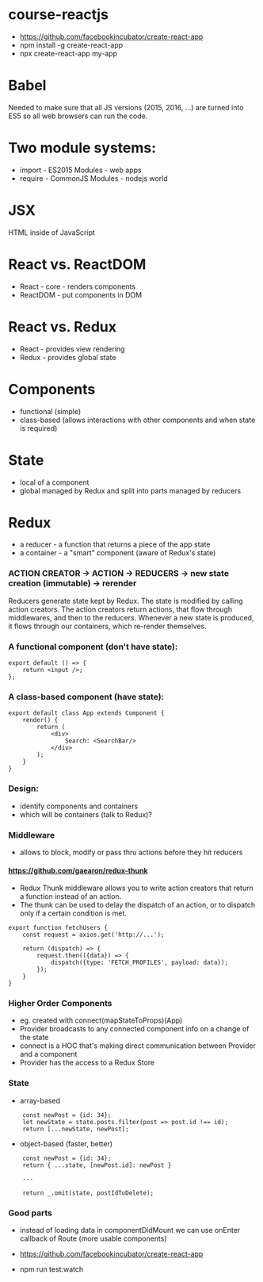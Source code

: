 # course-reactjs

- https://github.com/facebookincubator/create-react-app
- npm install -g create-react-app
- npx create-react-app my-app

# Babel

Needed to make sure that all JS versions (2015, 2016, ...) are turned into ES5 so all web browsers can run the code.

# Two module systems:

- import - ES2015 Modules - web apps
- require - CommonJS Modules - nodejs world

# JSX

HTML inside of JavaScript

# React vs. ReactDOM

- React - core - renders components
- ReactDOM - put components in DOM

# React vs. Redux

- React - provides view rendering
- Redux - provides global state

# Components

- functional (simple)
- class-based (allows interactions with other components and when state is required)

# State

- local of a component
- global managed by Redux and split into parts managed by reducers

# Redux

- a reducer - a function that returns a piece of the app state
- a container - a "smart" component (aware of Redux's state)

### ACTION CREATOR → ACTION → REDUCERS → new state creation (immutable) → rerender

Reducers generate state kept by Redux.
The state is modified by calling action creators.
The action creators return actions, that flow through middlewares, and then to the reducers.
Whenever a new state is produced, it flows through our containers, which re-render themselves.

### A functional component (don't have state):

```
export default () => {
    return <input />;
};
```

### A class-based component (have state):

```
export default class App extends Component {
    render() {
        return (
            <div>
                Search: <SearchBar/>
            </div>
        );
    }
}
```

### Design:

- identify components and containers
- which will be containers (talk to Redux)?

### Middleware

- allows to block, modify or pass thru actions before they hit reducers

#### https://github.com/gaearon/redux-thunk

- Redux Thunk middleware allows you to write action creators that return a function instead of an action.
- The thunk can be used to delay the dispatch of an action, or to dispatch only if a certain condition is met.

```
export function fetchUsers {
    const request = axios.get('http://...');

    return (dispatch) => {
        request.then(({data}) => {
            dispatch({type: 'FETCH_PROFILES', payload: data});
        });
    }
}
```

### Higher Order Components

- eg. created with connect(mapStateToProps)(App)
- Provider broadcasts to any connected component info on a change of the state
- connect is a HOC that's making direct communication between Provider and a component
- Provider has the access to a Redux Store

### State

- array-based

```
    const newPost = {id: 34};
    let newState = state.posts.filter(post => post.id !== id);
    return [...newState, newPost];
```

- object-based (faster, better)

```
    const newPost = {id: 34};
    return { ...state, [newPost.id]: newPost }
    
    --- 
    
    return _.omit(state, postIdToDelete);
```

### Good parts

- instead of loading data in componentDidMount we can use onEnter callback of Route (more usable components)

- https://github.com/facebookincubator/create-react-app

- npm run test:watch
